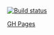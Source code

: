 [![Build status](https://ci.appveyor.com/api/projects/status/rxy5fvcgho861scu?svg=true)](https://ci.appveyor.com/project/errand/ra16-redux-editing)

[GH Pages](https://errand.github.io/ra16-redux-editing/)
